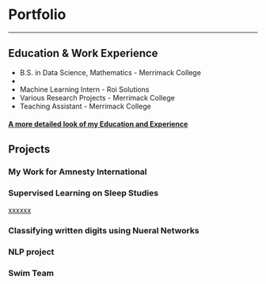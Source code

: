 # Portfolio
---

## Education & Work Experience
- B.S. in Data Science, Mathematics -  Merrimack College
-
- Machine Learning Intern - Roi Solutions
- Various Research Projects - Merrimack College
- Teaching Assistant - Merrimack College

#### [A more detailed look of my Education and Experience](https://resume.com)

## Projects
### My Work for Amnesty International
 
### Supervised Learning on Sleep Studies

[xxxxxx](https://www.google.com "yyyyy")

### Classifying written digits using Nueral Networks


### NLP project

### Swim Team

